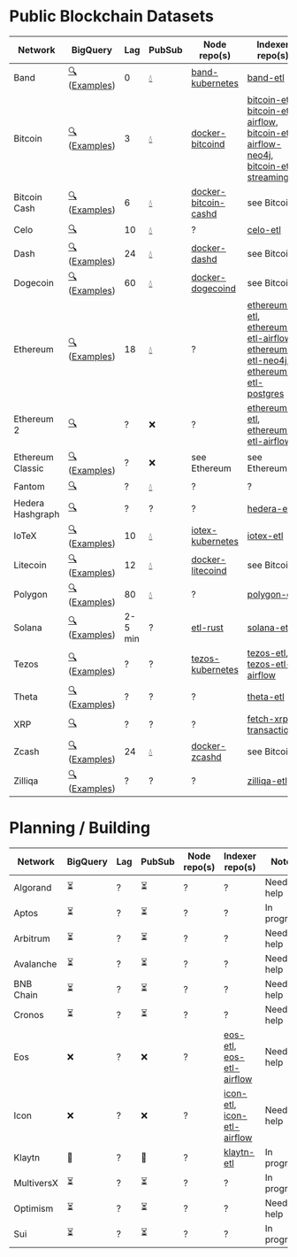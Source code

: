 # Public Blockchain Datasets

| Network | BigQuery | Lag | PubSub | Node repo(s) | Indexer repo(s)
| --- | --- | --- | --- | --- | --- 
| Band | [🔍](https://console.cloud.google.com/bigquery?page=table&t=transactions&d=crypto_band&p=public-data-finance) ([Examples](https://console.cloud.google.com/marketplace/product/public-data-finance/crypto-band-dataset)) | 0 | [💧](pubsub.md) | [band-kubernetes](https://github.com/blockchain-etl/band-kubernetes) | [band-etl](https://github.com/blockchain-etl/band-etl)
| Bitcoin | [🔍](https://console.cloud.google.com/bigquery?page=table&t=transactions&d=crypto_bitcoin&p=bigquery-public-data) ([Examples](https://console.cloud.google.com/marketplace/product/bitcoin/crypto-bitcoin)) | 3 | [💧](pubsub.md) | [docker-bitcoind](https://github.com/blockchain-etl/docker-bitcoind) | [bitcoin-etl](https://github.com/blockchain-etl/bitcoin-etl), [bitcoin-etl-airflow](https://github.com/blockchain-etl/bitcoin-etl-airflow), [bitcoin-etl-airflow-neo4j](https://github.com/blockchain-etl/bitcoin-etl-airflow-neo4j), [bitcoin-etl-streaming](https://github.com/blockchain-etl/bitcoin-etl-streaming)
| Bitcoin Cash | [🔍](https://console.cloud.google.com/bigquery?page=table&t=transactions&d=crypto_bitcoin_cash&p=bigquery-public-data) ([Examples](https://console.cloud.google.com/marketplace/product/bitcoin-cash/crypto-bitcoin-cash))| 6 | [💧](pubsub.md) | [docker-bitcoin-cashd](https://github.com/blockchain-etl/docker-bitcoincashd) | see Bitcoin
| Celo | [🔍](https://console.cloud.google.com/bigquery?page=table&d=crypto_celo&p=nansen-public-data&t=transactions) | 10 | [💧](pubsub.md) | ? | [celo-etl](https://github.com/nansen-ai/celo-etl)
| Dash | [🔍](https://console.cloud.google.com/bigquery?page=table&t=transactions&d=crypto_dash&p=bigquery-public-data) ([Examples](https://console.cloud.google.com/marketplace/product/dash/crypto-dash)) | 24 | [💧](pubsub.md) | [docker-dashd](https://github.com/blockchain-etl/docker-dashd) | see Bitcoin
| Dogecoin | [🔍](https://console.cloud.google.com/bigquery?page=table&t=transactions&d=crypto_dogecoin&p=bigquery-public-data) ([Examples](https://console.cloud.google.com/marketplace/product/dogecoin/crypto-dogecoin)) | 60 | [💧](pubsub.md) | [docker-dogecoind](https://github.com/blockchain-etl/docker-dogecoind) | see Bitcoin
| Ethereum | [🔍](https://console.cloud.google.com/bigquery?page=table&t=transactions&d=crypto_ethereum&p=bigquery-public-data) ([Examples](https://console.cloud.google.com/marketplace/product/ethereum/crypto-ethereum-blockchain)) | 18 | [💧](pubsub.md) | ? | [ethereum-etl](https://github.com/blockchain-etl/ethereum-etl), [ethereum-etl-airflow](https://github.com/blockchain-etl/ethereum-etl-airflow), [ethereum-etl-neo4j](https://github.com/blockchain-etl/ethereum-etl-neo4j), [ethereum-etl-postgres](https://github.com/blockchain-etl/ethereum-etl-postgres)
| Ethereum 2 | [🔍](https://console.cloud.google.com/bigquery?page=table&t=beacon_blocks&d=crypto_ethereum2&p=public-data-finance) | ? | ❌ | ? | [ethereum2-etl](https://github.com/blockchain-etl/ethereum2-etl), [ethereum2-etl-airflow](ethereum2-etl-airflow)
| Ethereum Classic| [🔍](https://console.cloud.google.com/bigquery?page=table&t=transactions&d=crypto_ethereum_classic&p=bigquery-public-data) ([Examples](https://console.cloud.google.com/marketplace/product/ethereum-classic/crypto-ethereum-classic)) | ? | ❌ | see Ethereum | see Ethereum
| Fantom | [🔍](https://console.cloud.google.com/bigquery?page=table&d=crypto_fantom&p=nansen-public-data&t=transactions) | ? | [💧](pubsub.md) | ? | ?
| Hedera Hashgraph | [🔍](https://console.cloud.google.com/bigquery?page=table&t=transactions&d=mainnet&p=hedera-etl) | ? | ? | ? | [hedera-etl](https://github.com/blockchain-etl/hedera-etl) | ? | ?
| IoTeX | [🔍](https://console.cloud.google.com/bigquery?page=table&t=transactions&d=crypto_iotex&p=public-data-finance) ([Examples](https://console.cloud.google.com/marketplace/product/public-data-finance/crypto-iotex-dataset)) | 10 | [💧](pubsub.md) | [iotex-kubernetes](https://github.com/blockchain-etl/iotex-kubernetes) | [iotex-etl](https://github.com/blockchain-etl/iotex-etl)
| Litecoin | [🔍](https://console.cloud.google.com/bigquery?page=table&t=transactions&d=crypto_litecoin&p=bigquery-public-data) ([Examples](https://console.cloud.google.com/marketplace/product/litecoin/crypto-litecoin)) | 12 | [💧](pubsub.md) | [docker-litecoind](https://github.com/blockchain-etl/docker-litecoind) | see Bitcoin 
| Polygon | [🔍](https://console.cloud.google.com/bigquery?page=table&t=transactions&d=crypto_polygon&p=public-data-finance) ([Examples](https://console.cloud.google.com/marketplace/product/public-data-finance/crypto-polygon-dataset)) | 80 | [💧](pubsub.md) | ? | [polygon-etl](https://github.com/blockchain-etl/polygon-etl)
| Solana | [🔍](https://console.cloud.google.com/bigquery?page=table&t=Transactions&d=crypto_solana_mainnet_us&p=solana-data-sandbox) ([Examples](https://console.cloud.google.com/marketplace/product/bigquery-public-data/crypto-solana-mainnet-us)) | 2-5 min | ? | [etl-rust](https://github.com/blockchain-etl/etl-rust) | [solana-etl](https://github.com/blockchain-etl/solana-etl)
| Tezos | [🔍](https://console.cloud.google.com/bigquery?page=table&t=transactions&d=crypto_tezos&p=public-data-finance) ([Examples](https://console.cloud.google.com/marketplace/product/public-data-finance/crypto-tezos-dataset)) | ? | ? | [tezos-kubernetes](https://github.com/blockchain-etl/tezos-kubernetes) | [tezos-etl](https://github.com/blockchain-etl/tezos-etl), [tezos-etl-airflow](https://github.com/blockchain-etl/tezos-etl-airflow)
| Theta | [🔍](https://console.cloud.google.com/bigquery?page=table&t=transactions&d=crypto_theta&p=public-data-finance) ([Examples](https://console.cloud.google.com/marketplace/product/public-data-finance/crypto-theta-dataset)) | ? | ? | ? | [theta-etl](https://github.com/blockchain-etl/theta-etl)
| XRP | [🔍](https://console.cloud.google.com/bigquery?page=table&t=transactions&d=fullhistory&p=xrpledgerdata) | ? | ? | ? | [fetch-xrpl-transactions](https://github.com/WietseWind/fetch-xrpl-transactions)
| Zcash | [🔍](https://console.cloud.google.com/bigquery?page=table&t=transactions&d=crypto_zcash&p=bigquery-public-data) ([Examples](https://console.cloud.google.com/marketplace/product/zcash/crypto-zcash)) | 24 | [💧](pubsub.md) | [docker-zcashd](https://github.com/blockchain-etl/docker-zcashd) | see Bitcoin 
| Zilliqa | [🔍](https://console.cloud.google.com/bigquery?page=table&t=transactions&d=crypto_zilliqa&p=public-data-finance) ([Examples](https://console.cloud.google.com/marketplace/product/public-data-finance/crypto-zilliqa-dataset)) | ? | ? | ? | [zilliqa-etl](https://github.com/blockchain-etl/zilliqa-etl)

# Planning / Building

| Network | BigQuery | Lag | PubSub | Node repo(s) | Indexer repo(s) | Notes
| --- | --- | --- | --- | --- | --- | ---
| Algorand  | ⏳ | ? | ⏳ | ? | ? | Needs help
| Aptos     | ⏳ | ? | ⏳ | ? | ? | In progress
| Arbitrum  | ⏳ | ? | ⏳ | ? | ? | Needs help
| Avalanche | ⏳ | ? | ⏳ | ? | ? | Needs help
| BNB Chain | ⏳ | ? | ⏳ | ? | ? | Needs help
| Cronos    | ⏳ | ? | ⏳ | ? | ? | Needs help
| Eos       | ❌ | ? | ❌ | ? | [eos-etl](https://github.com/blockchain-etl/eos-etl), [eos-etl-airflow](https://github.com/blockchain-etl/eos-etl-airflow) | Needs help
| Icon      | ❌ | ? | ❌ | ? | [icon-etl](https://github.com/blockchain-etl/icon-etl), [icon-etl-airflow](https://github.com/blockchain-etl/icon-etl-airflow) | Needs help
| Klaytn    | 👷 | ? | 👷 | ? | [klaytn-etl](https://github.com/klaytn/klaytn-etl) | In progress
| MultiversX  | ⏳ | ? | ⏳ | ? | ? | In progress
| Optimism  | ⏳ | ? | ⏳ | ? | ? | Needs help
| Sui       | ⏳ | ? | ⏳ | ? | ? | In progress

